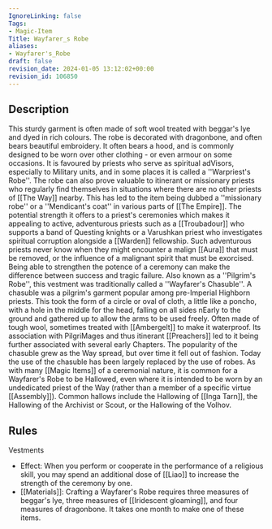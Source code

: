 ```yaml
---
IgnoreLinking: false
Tags:
- Magic-Item
Title: Wayfarer_s Robe
aliases:
- Wayfarer's_Robe
draft: false
revision_date: 2024-01-05 13:12:02+00:00
revision_id: 106850
---
```


## Description
This sturdy garment is often made of soft wool treated with beggar's lye and dyed in rich colours. The robe is decorated with dragonbone, and often bears beautiful embroidery. It often bears a hood, and is commonly designed to be worn over other clothing - or even armour on some occasions. It is favoured by priests who serve as spiritual adVisors, especially to Military units, and in some places it is called a ''Warpriest's Robe''. The robe can also prove valuable to itinerant or missionary priests who regularly find themselves in situations where there are no other priests of [[The Way]] nearby. This has led to the item being dubbed a ''missionary robe'' or a ''Mendicant's coat'' in various parts of [[The Empire]].
The potential strength it offers to a priest's ceremonies which makes it appealing to active, adventurous priests such as a [[Troubadour]] who supports a band of Questing knights or a Varushkan priest who investigates spiritual corruption alongside a [[Warden]] fellowship. Such adventurous priests never know when they might encounter a malign [[Aura]] that must be removed, or the influence of a malignant spirit that must be exorcised. Being able to strengthen the potence of a ceremony can make the difference between success and tragic failure.
Also known as a ''Pilgrim's Robe'', this vestment was traditionally called a ''Wayfarer's Chasuble''. A chasuble was a pilgrim's garment popular among pre-Imperial Highborn priests. This took the form of a circle or oval of cloth, a little like a poncho, with a hole in the middle for the head, falling  on all sides nEarly to the ground and gathered up to allow the arms to be used freely. Often made of tough wool, sometimes treated with [[Ambergelt]] to make it waterproof. Its association with PilgriMages and thus itinerant [[Preachers]] led to it being further associated with several early Chapters. The popularity of the chasuble grew as the Way spread, but over time it fell out of fashion. Today the use of the chasuble has been largely replaced by the use of robes.
As with many [[Magic Items]] of a ceremonial nature, it is common for a Wayfarer's Robe to be Hallowed, even where it is intended to be worn by an undedicated priest of the Way (rather than a member of a specific virtue [[Assembly]]). Common hallows include the Hallowing of [[Inga Tarn]], the Hallowing of the Archivist or Scout, or the Hallowing of the Volhov.
## Rules
Vestments
* Effect: When you perform or cooperate in the performance of a religious skill, you may spend an additional dose of [[Liao]] to increase the strength of the ceremony by one.
* [[Materials]]: Crafting a Wayfarer's Robe requires three measures of beggar's lye, three measures of [[Iridescent gloaming]], and four measures of dragonbone. It takes one month to make one of these items.